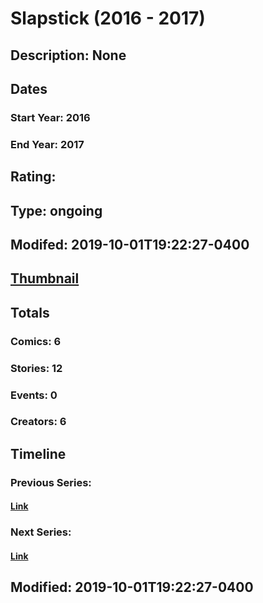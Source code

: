 # Slapstick (2016 - 2017)
## Description: None
## Dates
### Start Year: 2016
### End Year: 2017
## Rating: 
## Type: ongoing
## Modifed: 2019-10-01T19:22:27-0400
## [Thumbnail](http://i.annihil.us/u/prod/marvel/i/mg/c/00/5a8f1a40eaf36.jpg)
## Totals
### Comics: 6
### Stories: 12
### Events: 0
### Creators: 6
## Timeline
### Previous Series: 
#### [Link]()
### Next Series: 
#### [Link]()
## Modified: 2019-10-01T19:22:27-0400